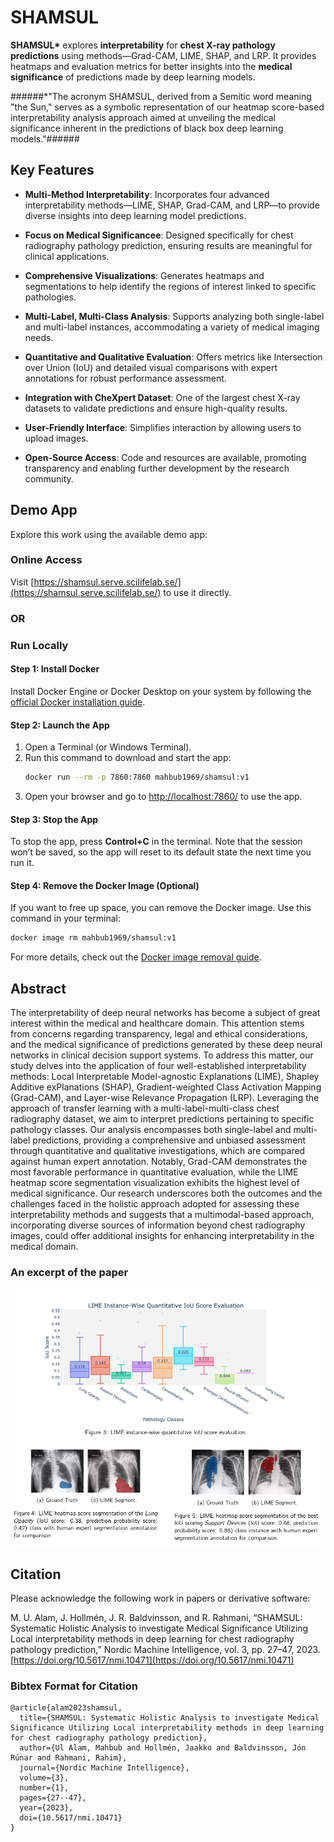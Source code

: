 # SHAMSUL

**SHAMSUL\*** explores **interpretability** for **chest X-ray pathology predictions** using methods—Grad-CAM, LIME, SHAP, and LRP. It provides heatmaps and evaluation metrics for better insights into the **medical significance** of predictions made by deep learning models.

######\*"The acronym SHAMSUL, derived from a Semitic word meaning "the Sun," serves as a symbolic representation of our heatmap score-based interpretability analysis approach aimed at unveiling the medical significance inherent in the predictions of black box deep learning models."######

## Key Features

*   **Multi-Method Interpretability**: Incorporates four advanced interpretability methods—LIME, SHAP, Grad-CAM, and LRP—to provide diverse insights into deep learning model predictions.
    
*   **Focus on Medical Significancee**: Designed specifically for chest radiography pathology prediction, ensuring results are meaningful for clinical applications.
    
*   **Comprehensive Visualizations**: Generates heatmaps and segmentations to help identify the regions of interest linked to specific pathologies.
    
*   **Multi-Label, Multi-Class Analysis**: Supports analyzing both single-label and multi-label instances, accommodating a variety of medical imaging needs.
    
*   **Quantitative and Qualitative Evaluation**: Offers metrics like Intersection over Union (IoU) and detailed visual comparisons with expert annotations for robust performance assessment.
    
*   **Integration with CheXpert Dataset**: One of the largest chest X-ray datasets to validate predictions and ensure high-quality results.
    
*   **User-Friendly Interface**: Simplifies interaction by allowing users to upload images.
    
*   **Open-Source Access**: Code and resources are available, promoting transparency and enabling further development by the research community.

## Demo App  

Explore this work using the available demo app:  

### Online Access
Visit [https://shamsul.serve.scilifelab.se/](https://shamsul.serve.scilifelab.se/) to use it directly.  

### OR

### Run Locally 

#### Step 1: Install Docker  
Install Docker Engine or Docker Desktop on your system by following the [official Docker installation guide](https://docs.docker.com/get-docker/).  

#### Step 2: Launch the App  
1. Open a Terminal (or Windows Terminal).  
2. Run this command to download and start the app:  
   ```bash
   docker run --rm -p 7860:7860 mahbub1969/shamsul:v1
   ```  
3. Open your browser and go to [http://localhost:7860/](http://localhost:7860/) to use the app.  

#### Step 3: Stop the App  
To stop the app, press **Control+C** in the terminal. Note that the session won’t be saved, so the app will reset to its default state the next time you run it.  

#### Step 4: Remove the Docker Image (Optional)  
If you want to free up space, you can remove the Docker image. Use this command in your terminal:  
```bash
docker image rm mahbub1969/shamsul:v1
```  
For more details, check out the [Docker image removal guide](https://docs.docker.com/reference/cli/docker/image/rm/).    

## Abstract

The interpretability of deep neural networks has become a subject of great interest within the medical and healthcare domain. This attention stems from concerns regarding transparency, legal and ethical considerations, and the medical significance of predictions generated by these deep neural networks in clinical decision support systems. To address this matter, our study delves into the application of four well-established interpretability methods: Local Interpretable Model-agnostic Explanations (LIME), Shapley Additive exPlanations (SHAP), Gradient-weighted Class Activation Mapping (Grad-CAM), and Layer-wise Relevance Propagation (LRP). Leveraging the approach of transfer learning with a multi-label-multi-class chest radiography dataset, we aim to interpret predictions pertaining to specific pathology classes. Our analysis encompasses both single-label and multi-label predictions, providing a comprehensive and unbiased assessment through quantitative and qualitative investigations, which are compared against human expert annotation. Notably, Grad-CAM demonstrates the most favorable performance in quantitative evaluation, while the LIME heatmap score segmentation visualization exhibits the highest level of medical significance. Our research underscores both the outcomes and the challenges faced in the holistic approach adopted for assessing these interpretability methods and suggests that a multimodal-based approach, incorporating diverse sources of information beyond chest radiography images, could offer additional insights for enhancing interpretability in the medical domain.

### An excerpt of the paper

![An excerpt of the paper](https://raw.githubusercontent.com/anondo1969/SHAMSUL/main/codes/excerpt.png)

## Citation

Please acknowledge the following work in papers or derivative software:

M. U. Alam, J. Hollmén, J. R. Baldvinsson, and R. Rahmani, “SHAMSUL: Systematic Holistic Analysis to investigate Medical Significance Utilizing
Local interpretability methods in deep learning for chest radiography pathology prediction,” Nordic Machine Intelligence, vol. 3, pp. 27–47, 2023. [https://doi.org/10.5617/nmi.10471](https://doi.org/10.5617/nmi.10471)

### Bibtex Format for Citation

```
@article{alam2023shamsul,
  title={SHAMSUL: Systematic Holistic Analysis to investigate Medical Significance Utilizing Local interpretability methods in deep learning for chest radiography pathology prediction},
  author={Ul Alam, Mahbub and Hollmén, Jaakko and Baldvinsson, Jón Rúnar and Rahmani, Rahim},
  journal={Nordic Machine Intelligence},
  volume={3},
  number={1},
  pages={27--47},
  year={2023},
  doi={10.5617/nmi.10471}
}
```

